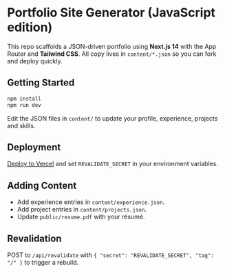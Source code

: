 # Portfolio Site Generator (JavaScript edition)

This repo scaffolds a JSON-driven portfolio using **Next.js 14** with the App Router and **Tailwind CSS**. All copy lives in `content/*.json` so you can fork and deploy quickly.

## Getting Started

```bash
npm install
npm run dev
```

Edit the JSON files in `content/` to update your profile, experience, projects and skills.

## Deployment

[Deploy to Vercel](https://vercel.com/new) and set `REVALIDATE_SECRET` in your environment variables.

## Adding Content

- Add experience entries in `content/experience.json`.
- Add project entries in `content/projects.json`.
- Update `public/resume.pdf` with your résumé.

## Revalidation

POST to `/api/revalidate` with `{ "secret": "REVALIDATE_SECRET", "tag": "/" }` to trigger a rebuild.
